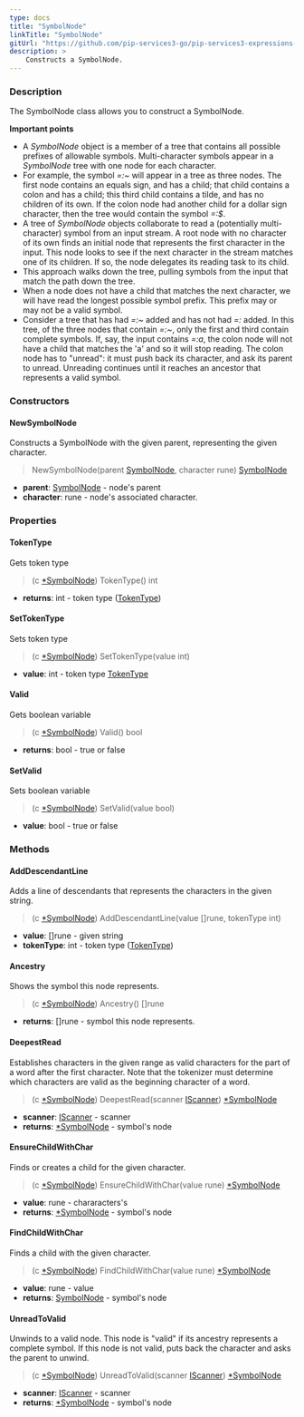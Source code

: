 ```yaml
---
type: docs
title: "SymbolNode"
linkTitle: "SymbolNode"
gitUrl: "https://github.com/pip-services3-go/pip-services3-expressions-go"
description: > 
    Constructs a SymbolNode.
---
```


### Description
The SymbolNode class allows you to construct a SymbolNode.

**Important points**

- A *SymbolNode* object is a member of a tree that contains all possible prefixes of allowable symbols. Multi-character symbols appear in a *SymbolNode* tree with one node for each character.
- For example, the symbol *=:~* will appear in a tree as three nodes. The first node contains an equals sign, and has a child; that child contains a colon and has a child; this third child contains a tilde, and has no children of its own. If the colon node had another child for a dollar sign character, then the tree would contain the symbol *=:$*.
- A tree of *SymbolNode* objects collaborate to read a (potentially multi-character) symbol from an input stream. A root node with no character of its own finds an initial node
that represents the first character in the input. This node looks to see if the next character in the stream matches one of its children. If so, the node delegates its reading task to its child.
- This approach walks down the tree, pulling symbols from the input that match the path down the tree.
- When a node does not have a child that matches the next character, we will have read the longest possible symbol prefix. This prefix may or may not be a valid symbol.
- Consider a tree that has had *=:~* added and has not had *=:* added. In this tree, of the three nodes that contain *=:~*, only the first and third contain
complete symbols. If, say, the input contains *=:a*, the colon node will not have a child that matches the 'a' and so it will stop reading. The colon node has to "unread": it must push back its character, and ask its parent to unread. Unreading continues until it reaches an ancestor that represents a valid symbol.

### Constructors

#### NewSymbolNode
Constructs a SymbolNode with the given parent, representing the given character.

> NewSymbolNode(parent [SymbolNode](), character rune) [SymbolNode]()

- **parent**: [SymbolNode]() - node's parent
- **character**: rune - node's associated character.


### Properties

#### TokenType
Gets token type
> (c [*SymbolNode]()) TokenType() int

- **returns**: int - token type ([TokenType](../../token_type))

#### SetTokenType
Sets token type
> (c [*SymbolNode]()) SetTokenType(value int)

- **value**: int - token type [TokenType](../../token_type)

#### Valid
Gets boolean variable 

> (c [*SymbolNode]()) Valid() bool

- **returns**: bool - true or false

#### SetValid
Sets boolean variable 
> (c [*SymbolNode]()) SetValid(value bool)

- **value**: bool - true or false


### Methods


#### AddDescendantLine
Adds a line of descendants that represents the characters in the given string.

> (c [*SymbolNode]()) AddDescendantLine(value []rune, tokenType int)

- **value**: []rune - given string
- **tokenType**: int - token type ([TokenType](../../token_type))

#### Ancestry
Shows the symbol this node represents.

> (c [*SymbolNode]()) Ancestry() []rune

- **returns**: []rune - symbol this node represents.

#### DeepestRead
Establishes characters in the given range as valid characters for the part of a word after the first character. Note that the tokenizer must determine which characters are valid as the beginning character of a word.

> (c [*SymbolNode]()) DeepestRead(scanner [IScanner](../../../io/iscanner)) [*SymbolNode]()

- **scanner**: [IScanner](../../../io/iscanner) - scanner
- **returns**: [*SymbolNode]() - symbol's node


#### EnsureChildWithChar
Finds or creates a child for the given character.

> (c [*SymbolNode]()) EnsureChildWithChar(value rune) [*SymbolNode]()

- **value**: rune - chararacters's 
- **returns**: [*SymbolNode]() - symbol's node


#### FindChildWithChar
Finds a child with the given character.

> (c [*SymbolNode]()) FindChildWithChar(value rune) [*SymbolNode]()

- **value**: rune - value
- **returns**: [SymbolNode]() - symbol's node


#### UnreadToValid
Unwinds to a valid node. This node is "valid" if its ancestry represents a complete symbol.
If this node is not valid, puts back the character and asks the parent to unwind.

> (c [*SymbolNode]()) UnreadToValid(scanner [IScanner](../../../io/iscanner)) [*SymbolNode]()

- **scanner**: [IScanner](../../../io/iscanner) - scanner
- **returns**: [*SymbolNode]() - symbol's node

